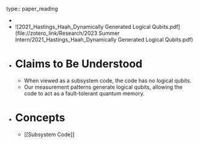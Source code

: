 type:: paper_reading

-
- ![2021_Hastings_Haah_Dynamically Generated Logical Qubits.pdf](file://zotero_link/Research/2023 Summer Intern/2021_Hastings_Haah_Dynamically Generated Logical Qubits.pdf)
- # Claims to Be Understood
	- When viewed as a subsystem code, the code has no logical qubits.
	- Our measurement patterns generate logical qubits, allowing the code to act as a fault-tolerant quantum memory.
- # Concepts
	- [[Subsystem Code]]